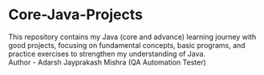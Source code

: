 # Core-Java-Projects
This repository contains my Java (core and advance) learning journey with good projects, focusing on fundamental concepts, basic programs, and practice exercises to strengthen my understanding of Java.
<br>
Author - Adarsh Jayprakash Mishra (QA Automation Tester)
